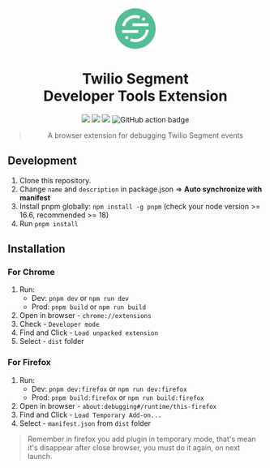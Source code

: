 
<div align="center">
<img src="src/assets/img/icon.svg" alt="logo" height="80"/>
<h1> Twilio Segment<br/>Developer Tools Extension</h1>

![](https://img.shields.io/badge/React-61DAFB?logo=react&logoColor=black)
![](https://img.shields.io/badge/Typescript-3178C6?style=flat-round&logo=typescript&logoColor=white)
![](https://img.shields.io/badge/Vite-646CFF?style=flat-round&logo=vite&logoColor=white)
![GitHub action badge](https://github.com/gerardbalaoro/segment-inspector/actions/workflows/build-zip.yml/badge.svg)


> A browser extension for debugging Twilio Segment events

</div>

## Development

1. Clone this repository.
2. Change `name` and `description` in package.json => **Auto synchronize with manifest**
3. Install pnpm globally: `npm install -g pnpm` (check your node version >= 16.6, recommended >= 18)
4. Run `pnpm install` 

## Installation

### For Chrome

1. Run:
    - Dev: `pnpm dev` or `npm run dev`
    - Prod: `pnpm build` or `npm run build`
2. Open in browser - `chrome://extensions`
3. Check - `Developer mode`
4. Find and Click - `Load unpacked extension`
5. Select - `dist` folder

### For Firefox

1. Run:
    - Dev: `pnpm dev:firefox` or `npm run dev:firefox`
    - Prod: `pnpm build:firefox` or `npm run build:firefox`
2. Open in browser - `about:debugging#/runtime/this-firefox`
3. Find and Click - `Load Temporary Add-on...`
4. Select - `manifest.json` from `dist` folder

> Remember in firefox you add plugin in temporary mode, that's mean it's disappear after close browser, you must do it again, on next launch.

